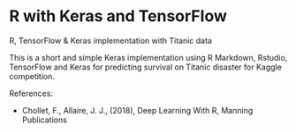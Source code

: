 # R with Keras and TensorFlow
R, TensorFlow &amp; Keras implementation with Titanic data

This is a short and simple Keras implementation using R Markdown, Rstudio, TensorFlow and Keras for predicting survival on Titanic disaster for Kaggle competition.

References:
- Chollet, F., Allaire, J. J., (2018), Deep Learning With R, Manning Publications

